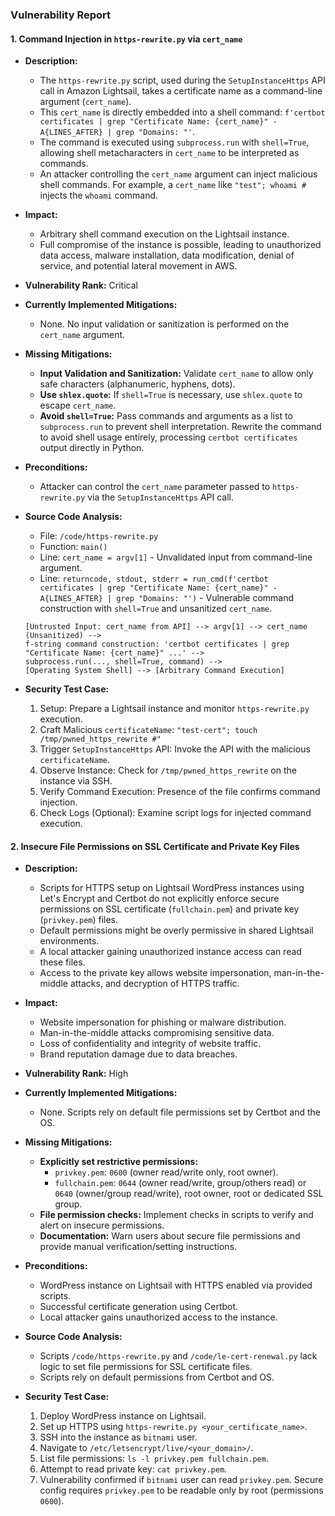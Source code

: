 ### Vulnerability Report

#### 1. Command Injection in `https-rewrite.py` via `cert_name`

- **Description:**
    - The `https-rewrite.py` script, used during the `SetupInstanceHttps` API call in Amazon Lightsail, takes a certificate name as a command-line argument (`cert_name`).
    - This `cert_name` is directly embedded into a shell command: `f'certbot certificates | grep "Certificate Name: {cert_name}" -A{LINES_AFTER} | grep "Domains: "'`.
    - The command is executed using `subprocess.run` with `shell=True`, allowing shell metacharacters in `cert_name` to be interpreted as commands.
    - An attacker controlling the `cert_name` argument can inject malicious shell commands. For example, a `cert_name` like `"test"; whoami #` injects the `whoami` command.

- **Impact:**
    - Arbitrary shell command execution on the Lightsail instance.
    - Full compromise of the instance is possible, leading to unauthorized data access, malware installation, data modification, denial of service, and potential lateral movement in AWS.

- **Vulnerability Rank:** Critical

- **Currently Implemented Mitigations:**
    - None. No input validation or sanitization is performed on the `cert_name` argument.

- **Missing Mitigations:**
    - **Input Validation and Sanitization:** Validate `cert_name` to allow only safe characters (alphanumeric, hyphens, dots).
    - **Use `shlex.quote`:** If `shell=True` is necessary, use `shlex.quote` to escape `cert_name`.
    - **Avoid `shell=True`:**  Pass commands and arguments as a list to `subprocess.run` to prevent shell interpretation. Rewrite the command to avoid shell usage entirely, processing `certbot certificates` output directly in Python.

- **Preconditions:**
    - Attacker can control the `cert_name` parameter passed to `https-rewrite.py` via the `SetupInstanceHttps` API call.

- **Source Code Analysis:**
    - File: `/code/https-rewrite.py`
    - Function: `main()`
    - Line: `cert_name = argv[1]` - Unvalidated input from command-line argument.
    - Line: `returncode, stdout, stderr = run_cmd(f'certbot certificates | grep "Certificate Name: {cert_name}" -A{LINES_AFTER} | grep "Domains: "')` - Vulnerable command construction with `shell=True` and unsanitized `cert_name`.

    ```
    [Untrusted Input: cert_name from API] --> argv[1] --> cert_name (Unsanitized) -->
    f-string command construction: 'certbot certificates | grep "Certificate Name: {cert_name}" ...' -->
    subprocess.run(..., shell=True, command) -->
    [Operating System Shell] --> [Arbitrary Command Execution]
    ```

- **Security Test Case:**
    1. Setup: Prepare a Lightsail instance and monitor `https-rewrite.py` execution.
    2. Craft Malicious `certificateName`:  `"test-cert"; touch /tmp/pwned_https_rewrite #"`
    3. Trigger `SetupInstanceHttps` API: Invoke the API with the malicious `certificateName`.
    4. Observe Instance: Check for `/tmp/pwned_https_rewrite` on the instance via SSH.
    5. Verify Command Execution: Presence of the file confirms command injection.
    6. Check Logs (Optional): Examine script logs for injected command execution.

#### 2. Insecure File Permissions on SSL Certificate and Private Key Files

- **Description:**
    - Scripts for HTTPS setup on Lightsail WordPress instances using Let's Encrypt and Certbot do not explicitly enforce secure permissions on SSL certificate (`fullchain.pem`) and private key (`privkey.pem`) files.
    - Default permissions might be overly permissive in shared Lightsail environments.
    - A local attacker gaining unauthorized instance access can read these files.
    - Access to the private key allows website impersonation, man-in-the-middle attacks, and decryption of HTTPS traffic.

- **Impact:**
    - Website impersonation for phishing or malware distribution.
    - Man-in-the-middle attacks compromising sensitive data.
    - Loss of confidentiality and integrity of website traffic.
    - Brand reputation damage due to data breaches.

- **Vulnerability Rank:** High

- **Currently Implemented Mitigations:**
    - None. Scripts rely on default file permissions set by Certbot and the OS.

- **Missing Mitigations:**
    - **Explicitly set restrictive permissions:**
        - `privkey.pem`: `0600` (owner read/write only, root owner).
        - `fullchain.pem`: `0644` (owner read/write, group/others read) or `0640` (owner/group read/write), root owner, root or dedicated SSL group.
    - **File permission checks:** Implement checks in scripts to verify and alert on insecure permissions.
    - **Documentation:** Warn users about secure file permissions and provide manual verification/setting instructions.

- **Preconditions:**
    - WordPress instance on Lightsail with HTTPS enabled via provided scripts.
    - Successful certificate generation using Certbot.
    - Local attacker gains unauthorized access to the instance.

- **Source Code Analysis:**
    - Scripts `/code/https-rewrite.py` and `/code/le-cert-renewal.py` lack logic to set file permissions for SSL certificate files.
    - Scripts rely on default permissions from Certbot and OS.

- **Security Test Case:**
    1. Deploy WordPress instance on Lightsail.
    2. Set up HTTPS using `https-rewrite.py <your_certificate_name>`.
    3. SSH into the instance as `bitnami` user.
    4. Navigate to `/etc/letsencrypt/live/<your_domain>/`.
    5. List file permissions: `ls -l privkey.pem fullchain.pem`.
    6. Attempt to read private key: `cat privkey.pem`.
    7. Vulnerability confirmed if `bitnami` user can read `privkey.pem`. Secure config requires `privkey.pem` to be readable only by root (permissions `0600`).